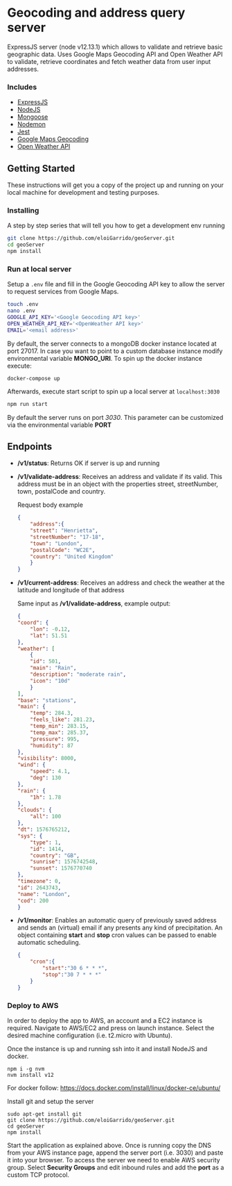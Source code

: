 # Geocoding and address query server

ExpressJS server (node v12.13.1) which allows to validate and retrieve basic geographic data. Uses Google Maps Geocoding API and Open Weather API to validate, retrieve coordinates and fetch weather data from user input addresses. 

### Includes

- [ExpressJS](https://expressjs.com)
- [NodeJS](https://nodejs.org/en/)
- [Mongoose](http://mongoosejs.com/docs/guide.html)
- [Nodemon](https://nodemon.io/)
- [Jest](https://jestjs.io/en/)
- [Google Maps Geocoding](https://developers.google.com/maps/documentation/geocoding/start)
- [Open Weather API](https://developers.google.com/maps/documentation/geocoding/start)


## Getting Started

These instructions will get you a copy of the project up and running on your local machine for development and testing purposes.

### Installing

A step by step series that will tell you how to get a development env running

```bash
git clone https://github.com/eloiGarrido/geoServer.git
cd geoServer
npm install
```

### Run at local server

Setup a `.env` file and fill in the Google Geocoding API key to allow the server to request services from Google Maps. 
```bash
touch .env
nano .env
GOOGLE_API_KEY='<Google Geocoding API key>'
OPEN_WEATHER_API_KEY='<OpenWeather API key>'
EMAIL='<email address>'
```
By default, the server connects to a mongoDB docker instance located at port 27017. In case you want to point to a custom database instance modify environmental variable **MONGO_URI**. To spin up the docker instance execute:
```
docker-compose up
```
Afterwards, execute start script to spin up a local server at `localhost:3030`
```bash
npm run start
```
By default the server runs on port *3030*. This parameter can be customized via the environmental variable **PORT**

## Endpoints

- **/v1/status**: Returns OK if server is up and running
- **/v1/validate-address**: Receives an address and validate if its valid. This address must be in
an object with the properties street, streetNumber, town, postalCode and country.

    Request body example
    ```json
    {
        "address":{
        "street": "Henrietta",
        "streetNumber": "17-18",
        "town": "London",
        "postalCode": "WC2E",
        "country": "United Kingdom"
        }
    }
    ```
- **/v1/current-address**: Receives an address and check the weather at the latitude and
longitude of that address

    Same input as **/v1/validate-address**, example output:
    ```json
    {
    "coord": {
        "lon": -0.12,
        "lat": 51.51
    },
    "weather": [
        {
        "id": 501,
        "main": "Rain",
        "description": "moderate rain",
        "icon": "10d"
        }
    ],
    "base": "stations",
    "main": {
        "temp": 284.3,
        "feels_like": 281.23,
        "temp_min": 283.15,
        "temp_max": 285.37,
        "pressure": 995,
        "humidity": 87
    },
    "visibility": 8000,
    "wind": {
        "speed": 4.1,
        "deg": 130
    },
    "rain": {
        "1h": 1.78
    },
    "clouds": {
        "all": 100
    },
    "dt": 1576765212,
    "sys": {
        "type": 1,
        "id": 1414,
        "country": "GB",
        "sunrise": 1576742548,
        "sunset": 1576770740
    },
    "timezone": 0,
    "id": 2643743,
    "name": "London",
    "cod": 200
    }
    ```
- **/v1/monitor**: Enables an automatic query of previously saved address and sends an (virtual) email if any presents any kind of precipitation. An object containing **start** and **stop** cron values can be passed to enable automatic scheduling.
    ```json
    {
        "cron":{
            "start":"30 6 * * *",
            "stop":"30 7 * * *"
        }
    }
    ```

### Deploy to AWS
In order to deploy the app to AWS, an account and a EC2 instance is required.
Navigate to AWS/EC2 and press on launch instance. Select the desired machine configuration (i.e. t2.micro with Ubuntu).

Once the instance is up and running ssh into it and install NodeJS and docker.
```
npm i -g nvm
nvm install v12
```
For docker follow: https://docs.docker.com/install/linux/docker-ce/ubuntu/

Install git and setup the server
```
sudo apt-get install git
git clone https://github.com/eloiGarrido/geoServer.git
cd geoServer
npm install
```
Start the application as explained above. Once is running copy the DNS from your AWS instance page, append the server port (i.e. 3030) and paste it into your browser.
To access the server we need to enable AWS security group. Select **Security Groups** and edit inbound rules and add the **port** as a custom TCP protocol.



